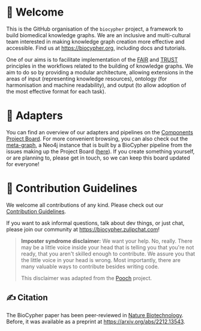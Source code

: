 # 👋 Welcome

This is the GitHub organisation of the `biocypher` project, a framework to build biomedical knowledge graphs. We are an inclusive and multi-cultural team interested in making knowledge graph creation more effective and accessible. Find us at https://biocypher.org, including docs and tutorials.

One of our aims is to facilitate implementation of the [FAIR](https://www.nature.com/articles/sdata201618) and [TRUST](https://www.nature.com/articles/s41597-020-0486-7) principles in the workflows related to the building of knowledge graphs. We aim to do so by providing a modular architecture, allowing extensions in the areas of input (representing knowledge resources), ontology (for harmonisation and machine readability), and output (to allow adoption of the most effective format for each task).

# 🔌 Adapters 

You can find an overview of our adapters and pipelines on the [Components Project Board](https://github.com/orgs/biocypher/projects/3/views/2). For more convenient browsing, you can also check out the [meta-graph](https://meta.biocypher.org), a Neo4j instance that is built by a BioCypher pipeline from the issues making up the Project Board ([here](https://github.com/biocypher/meta-graph)). If you create something yourself, or are planning to, please get in touch, so we can keep this board updated for everyone! 

# 🌈 Contribution Guidelines

We welcome all contributions of any kind. Please check out our [Contribution Guidelines](https://github.com/biocypher/biocypher/blob/main/CONTRIBUTING.md).

If you want to ask informal questions, talk about dev things, or just chat, please join our community at https://biocypher.zulipchat.com!

> **Imposter syndrome disclaimer:** We want your help. No, really. There may be a little voice inside your head that is telling you that you're not ready, that you aren't skilled enough to contribute. We assure you that the little voice in your head is wrong. Most importantly, there are many valuable ways to contribute besides writing code.
>
> This disclaimer was adapted from the [Pooch](https://github.com/fatiando/pooch) project.

## ✍️ Citation
The BioCypher paper has been peer-reviewed in 
[Nature Biotechnology](https://www.nature.com/articles/s41587-023-01848-y). 
Before, it was available as a preprint at https://arxiv.org/abs/2212.13543.

<!--

**Here are some ideas to get you started:**

🙋‍♀️ A short introduction - what is your organization all about?
👩‍💻 Useful resources - where can the community find your docs? Is there anything else the community should know?
🍿 Fun facts - what does your team eat for breakfast?
-->

